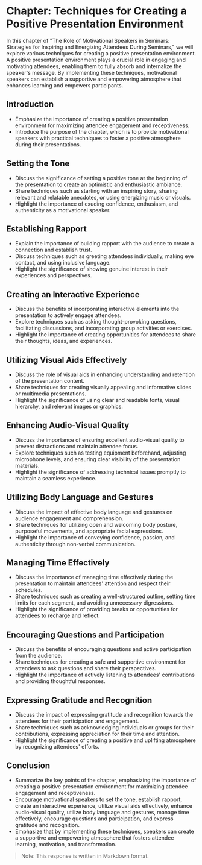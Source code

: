 Chapter: Techniques for Creating a Positive Presentation Environment
====================================================================

In this chapter of "The Role of Motivational Speakers in Seminars: Strategies for Inspiring and Energizing Attendees During Seminars," we will explore various techniques for creating a positive presentation environment. A positive presentation environment plays a crucial role in engaging and motivating attendees, enabling them to fully absorb and internalize the speaker's message. By implementing these techniques, motivational speakers can establish a supportive and empowering atmosphere that enhances learning and empowers participants.

Introduction
------------

* Emphasize the importance of creating a positive presentation environment for maximizing attendee engagement and receptiveness.
* Introduce the purpose of the chapter, which is to provide motivational speakers with practical techniques to foster a positive atmosphere during their presentations.

Setting the Tone
----------------

* Discuss the significance of setting a positive tone at the beginning of the presentation to create an optimistic and enthusiastic ambiance.
* Share techniques such as starting with an inspiring story, sharing relevant and relatable anecdotes, or using energizing music or visuals.
* Highlight the importance of exuding confidence, enthusiasm, and authenticity as a motivational speaker.

Establishing Rapport
--------------------

* Explain the importance of building rapport with the audience to create a connection and establish trust.
* Discuss techniques such as greeting attendees individually, making eye contact, and using inclusive language.
* Highlight the significance of showing genuine interest in their experiences and perspectives.

Creating an Interactive Experience
----------------------------------

* Discuss the benefits of incorporating interactive elements into the presentation to actively engage attendees.
* Explore techniques such as asking thought-provoking questions, facilitating discussions, and incorporating group activities or exercises.
* Highlight the importance of creating opportunities for attendees to share their thoughts, ideas, and experiences.

Utilizing Visual Aids Effectively
---------------------------------

* Discuss the role of visual aids in enhancing understanding and retention of the presentation content.
* Share techniques for creating visually appealing and informative slides or multimedia presentations.
* Highlight the significance of using clear and readable fonts, visual hierarchy, and relevant images or graphics.

Enhancing Audio-Visual Quality
------------------------------

* Discuss the importance of ensuring excellent audio-visual quality to prevent distractions and maintain attendee focus.
* Explore techniques such as testing equipment beforehand, adjusting microphone levels, and ensuring clear visibility of the presentation materials.
* Highlight the significance of addressing technical issues promptly to maintain a seamless experience.

Utilizing Body Language and Gestures
------------------------------------

* Discuss the impact of effective body language and gestures on audience engagement and comprehension.
* Share techniques for utilizing open and welcoming body posture, purposeful movements, and appropriate facial expressions.
* Highlight the importance of conveying confidence, passion, and authenticity through non-verbal communication.

Managing Time Effectively
-------------------------

* Discuss the importance of managing time effectively during the presentation to maintain attendees' attention and respect their schedules.
* Share techniques such as creating a well-structured outline, setting time limits for each segment, and avoiding unnecessary digressions.
* Highlight the significance of providing breaks or opportunities for attendees to recharge and reflect.

Encouraging Questions and Participation
---------------------------------------

* Discuss the benefits of encouraging questions and active participation from the audience.
* Share techniques for creating a safe and supportive environment for attendees to ask questions and share their perspectives.
* Highlight the importance of actively listening to attendees' contributions and providing thoughtful responses.

Expressing Gratitude and Recognition
------------------------------------

* Discuss the impact of expressing gratitude and recognition towards the attendees for their participation and engagement.
* Share techniques such as acknowledging individuals or groups for their contributions, expressing appreciation for their time and attention.
* Highlight the significance of creating a positive and uplifting atmosphere by recognizing attendees' efforts.

Conclusion
----------

* Summarize the key points of the chapter, emphasizing the importance of creating a positive presentation environment for maximizing attendee engagement and receptiveness.
* Encourage motivational speakers to set the tone, establish rapport, create an interactive experience, utilize visual aids effectively, enhance audio-visual quality, utilize body language and gestures, manage time effectively, encourage questions and participation, and express gratitude and recognition.
* Emphasize that by implementing these techniques, speakers can create a supportive and empowering atmosphere that fosters attendee learning, motivation, and transformation.

> Note: This response is written in Markdown format.
